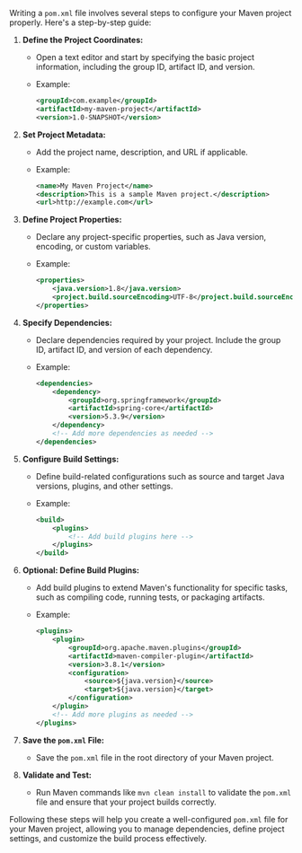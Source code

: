 Writing a `pom.xml` file involves several steps to configure your Maven project properly. Here's a step-by-step guide:

1. **Define the Project Coordinates:**
   - Open a text editor and start by specifying the basic project information, including the group ID, artifact ID, and version.
   - Example:

     ```xml
     <groupId>com.example</groupId>
     <artifactId>my-maven-project</artifactId>
     <version>1.0-SNAPSHOT</version>
     ```

2. **Set Project Metadata:**
   - Add the project name, description, and URL if applicable.
   - Example:

     ```xml
     <name>My Maven Project</name>
     <description>This is a sample Maven project.</description>
     <url>http://example.com</url>
     ```

3. **Define Project Properties:**
   - Declare any project-specific properties, such as Java version, encoding, or custom variables.
   - Example:

     ```xml
     <properties>
         <java.version>1.8</java.version>
         <project.build.sourceEncoding>UTF-8</project.build.sourceEncoding>
     </properties>
     ```

4. **Specify Dependencies:**
   - Declare dependencies required by your project. Include the group ID, artifact ID, and version of each dependency.
   - Example:

     ```xml
     <dependencies>
         <dependency>
             <groupId>org.springframework</groupId>
             <artifactId>spring-core</artifactId>
             <version>5.3.9</version>
         </dependency>
         <!-- Add more dependencies as needed -->
     </dependencies>
     ```

5. **Configure Build Settings:**
   - Define build-related configurations such as source and target Java versions, plugins, and other settings.
   - Example:

     ```xml
     <build>
         <plugins>
             <!-- Add build plugins here -->
         </plugins>
     </build>
     ```

6. **Optional: Define Build Plugins:**
   - Add build plugins to extend Maven's functionality for specific tasks, such as compiling code, running tests, or packaging artifacts.
   - Example:

     ```xml
     <plugins>
         <plugin>
             <groupId>org.apache.maven.plugins</groupId>
             <artifactId>maven-compiler-plugin</artifactId>
             <version>3.8.1</version>
             <configuration>
                 <source>${java.version}</source>
                 <target>${java.version}</target>
             </configuration>
         </plugin>
         <!-- Add more plugins as needed -->
     </plugins>
     ```

7. **Save the `pom.xml` File:**
   - Save the `pom.xml` file in the root directory of your Maven project.

8. **Validate and Test:**
   - Run Maven commands like `mvn clean install` to validate the `pom.xml` file and ensure that your project builds correctly.

Following these steps will help you create a well-configured `pom.xml` file for your Maven project, allowing you to manage dependencies, define project settings, and customize the build process effectively.
